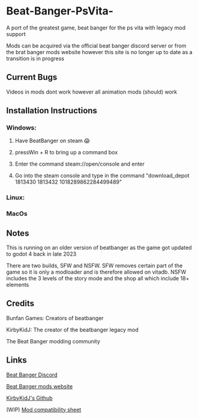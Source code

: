 # Beat-Banger-PsVita-
A port of the greatest game, beat banger for the ps vita with legacy mod support 

Mods can be acquired via the official beat banger discord server or from the brat banger mods website however this site is no longer up to date as a transition is in progress


## Current Bugs
Videos in mods dont work however all animation mods (should) work

## Installation Instructions

### Windows:

1. Have BeatBanger on steam 😱

2. pressWin + R to bring up a command box

3. Enter the command steam://open/console  and enter

4. Go into the steam console and type in the command "download_depot 1813430 1813432 1018289862284499489"

### Linux:

### MacOs 

## Notes
This is running on an older version of beatbanger as the game got updated to godot 4 back in late 2023

There are two builds, SFW and NSFW. SFW removes certain part of the game so it is only a modloader and is therefore allowed on vitadb. NSFW includes the 3 levels of the story mode and the shop all which include 18+ elements 


## Credits
Bunfan Games: Creators of beatbanger

KirbyKidJ: The creator of the beatbanger legacy mod

The Beat Banger modding community 

## Links

[Beat Banger Discord](https://discord.gg/beatbanger)

[Beat Banger mods website](https://mods.beatbanger.com/)

[KirbyKidJ's Github](https://github.com/KirbyKid256)

(WIP) [Mod compatibility sheet](https://docs.google.com/spreadsheets/d/1CTd_hSYfUu6HME95VpTPoaIcraqyYKCRfINEARivMIE/edit?usp=drivesdk)



